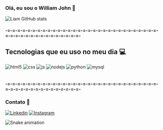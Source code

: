 ### Olá, eu sou o William John 👋


![Liam GitHub stats](https://github-readme-stats.vercel.app/api?username=williamjohndias&show_icons=true&theme=dracula&count_private=true)

#### -=-=-=-=-=-=-=-=-=-=-=-=-=-=-=-=-=-=-=-=-=-=-=-=-=-=-=-=-=-=-=-=-=-=-=-=-=-=-=-=-=-=-=-=-=-

## Tecnologias que eu uso no meu dia 💻 

<div style="display: inline_block">
  <img align="center" alt="html5" src="https://img.shields.io/badge/HTML5-E34F26?style=for-the-badge&logo=html5&logoColor=white" />
  <img align="center" alt="css" src="https://img.shields.io/badge/CSS3-1572B6?style=for-the-badge&logo=css3&logoColor=white" />
  <img align="center" alt="js" src="https://img.shields.io/badge/JavaScript-F7DF1E?style=for-the-badge&logo=javascript&logoColor=black" />
  <img align="center" alt="nodejs" src="https://img.shields.io/badge/Node.js-43853D?style=for-the-badge&logo=node.js&logoColor=white" />
  <img align="center" alt="python" src="https://img.shields.io/badge/Python-14354C?style=for-the-badge&logo=python&logoColor=white" />
  <img align="center" alt="mysql" src="https://img.shields.io/badge/MySQL-00000F?style=for-the-badge&logo=mysql&logoColor=white" />
</div><br/>

#### -=-=-=-=-=-=-=-=-=-=-=-=-=-=-=-=-=-=-=-=-=-=-=-=-=-=-=-=-=-=-=-=-=-=-=-=-=-=-=-=-=-=-=-=-=-

### Contato 📱
[![Linkedin](https://img.shields.io/badge/LinkedIn-0077B5?style=for-the-badge&logo=linkedin&logoColor=white)](https://www.linkedin.com/in/williamjohndias/)
[![Instagram](https://img.shields.io/badge/Instagram-E4405F?style=for-the-badge&logo=instagram&logoColor=white)](https://instagram.com/williamjohndias)

 ![Snake animation](https://github.com/rafaballerini/williamjohndias/blob/output/github-contribution-grid-snake.svg)

